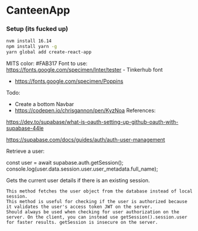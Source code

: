 # CanteenApp

### Setup (its fucked up)

```bash
nvm install 16.14
npm install yarn -g
yarn global add create-react-app
```

MITS color: #FAB317
Font to use: https://fonts.google.com/specimen/Inter/tester - Tinkerhub font

- https://fonts.google.com/specimen/Poppins

Todo:

- Create a bottom Navbar
- https://codepen.io/chrisgannon/pen/KyzNoa
  References:

https://dev.to/supabase/what-is-oauth-setting-up-github-oauth-with-supabase-44le

https://supabase.com/docs/guides/auth/auth-user-management

Retrieve a user:

const user = await supabase.auth.getSession();
console.log(user.data.session.user.user_metadata.full_name);

Gets the current user details if there is an existing session.

    This method fetches the user object from the database instead of local session.
    This method is useful for checking if the user is authorized because it validates the user's access token JWT on the server.
    Should always be used when checking for user authorization on the server. On the client, you can instead use getSession().session.user for faster results. getSession is insecure on the server.
